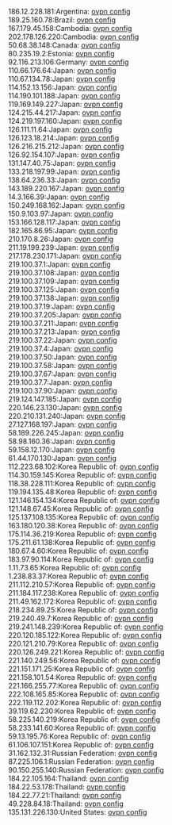186.12.228.181:Argentina: [ovpn config](vpn/186_12_228_181.ovpn)  
189.25.160.78:Brazil: [ovpn config](vpn/189_25_160_78.ovpn)  
167.179.45.158:Cambodia: [ovpn config](vpn/167_179_45_158.ovpn)  
202.178.126.220:Cambodia: [ovpn config](vpn/202_178_126_220.ovpn)  
50.68.38.148:Canada: [ovpn config](vpn/50_68_38_148.ovpn)  
80.235.19.2:Estonia: [ovpn config](vpn/80_235_19_2.ovpn)  
92.116.213.106:Germany: [ovpn config](vpn/92_116_213_106.ovpn)  
110.66.176.64:Japan: [ovpn config](vpn/110_66_176_64.ovpn)  
110.67.134.78:Japan: [ovpn config](vpn/110_67_134_78.ovpn)  
114.152.13.156:Japan: [ovpn config](vpn/114_152_13_156.ovpn)  
114.190.101.188:Japan: [ovpn config](vpn/114_190_101_188.ovpn)  
119.169.149.227:Japan: [ovpn config](vpn/119_169_149_227.ovpn)  
124.215.44.217:Japan: [ovpn config](vpn/124_215_44_217.ovpn)  
124.219.197.160:Japan: [ovpn config](vpn/124_219_197_160.ovpn)  
126.111.11.64:Japan: [ovpn config](vpn/126_111_11_64.ovpn)  
126.123.18.214:Japan: [ovpn config](vpn/126_123_18_214.ovpn)  
126.216.215.212:Japan: [ovpn config](vpn/126_216_215_212.ovpn)  
126.92.154.107:Japan: [ovpn config](vpn/126_92_154_107.ovpn)  
131.147.40.75:Japan: [ovpn config](vpn/131_147_40_75.ovpn)  
133.218.197.99:Japan: [ovpn config](vpn/133_218_197_99.ovpn)  
138.64.236.33:Japan: [ovpn config](vpn/138_64_236_33.ovpn)  
143.189.220.167:Japan: [ovpn config](vpn/143_189_220_167.ovpn)  
14.3.166.39:Japan: [ovpn config](vpn/14_3_166_39.ovpn)  
150.249.168.162:Japan: [ovpn config](vpn/150_249_168_162.ovpn)  
150.9.103.97:Japan: [ovpn config](vpn/150_9_103_97.ovpn)  
153.166.128.117:Japan: [ovpn config](vpn/153_166_128_117.ovpn)  
182.165.86.95:Japan: [ovpn config](vpn/182_165_86_95.ovpn)  
210.170.8.26:Japan: [ovpn config](vpn/210_170_8_26.ovpn)  
211.19.199.239:Japan: [ovpn config](vpn/211_19_199_239.ovpn)  
217.178.230.171:Japan: [ovpn config](vpn/217_178_230_171.ovpn)  
219.100.37.1:Japan: [ovpn config](vpn/219_100_37_1.ovpn)  
219.100.37.108:Japan: [ovpn config](vpn/219_100_37_108.ovpn)  
219.100.37.109:Japan: [ovpn config](vpn/219_100_37_109.ovpn)  
219.100.37.125:Japan: [ovpn config](vpn/219_100_37_125.ovpn)  
219.100.37.138:Japan: [ovpn config](vpn/219_100_37_138.ovpn)  
219.100.37.19:Japan: [ovpn config](vpn/219_100_37_19.ovpn)  
219.100.37.205:Japan: [ovpn config](vpn/219_100_37_205.ovpn)  
219.100.37.211:Japan: [ovpn config](vpn/219_100_37_211.ovpn)  
219.100.37.213:Japan: [ovpn config](vpn/219_100_37_213.ovpn)  
219.100.37.22:Japan: [ovpn config](vpn/219_100_37_22.ovpn)  
219.100.37.4:Japan: [ovpn config](vpn/219_100_37_4.ovpn)  
219.100.37.50:Japan: [ovpn config](vpn/219_100_37_50.ovpn)  
219.100.37.58:Japan: [ovpn config](vpn/219_100_37_58.ovpn)  
219.100.37.67:Japan: [ovpn config](vpn/219_100_37_67.ovpn)  
219.100.37.7:Japan: [ovpn config](vpn/219_100_37_7.ovpn)  
219.100.37.90:Japan: [ovpn config](vpn/219_100_37_90.ovpn)  
219.124.147.185:Japan: [ovpn config](vpn/219_124_147_185.ovpn)  
220.146.23.130:Japan: [ovpn config](vpn/220_146_23_130.ovpn)  
220.210.131.240:Japan: [ovpn config](vpn/220_210_131_240.ovpn)  
27.127.168.197:Japan: [ovpn config](vpn/27_127_168_197.ovpn)  
58.189.226.245:Japan: [ovpn config](vpn/58_189_226_245.ovpn)  
58.98.160.36:Japan: [ovpn config](vpn/58_98_160_36.ovpn)  
59.158.12.170:Japan: [ovpn config](vpn/59_158_12_170.ovpn)  
61.44.170.130:Japan: [ovpn config](vpn/61_44_170_130.ovpn)  
112.223.68.102:Korea Republic of: [ovpn config](vpn/112_223_68_102.ovpn)  
114.30.159.145:Korea Republic of: [ovpn config](vpn/114_30_159_145.ovpn)  
118.38.228.111:Korea Republic of: [ovpn config](vpn/118_38_228_111.ovpn)  
119.194.135.48:Korea Republic of: [ovpn config](vpn/119_194_135_48.ovpn)  
121.146.154.134:Korea Republic of: [ovpn config](vpn/121_146_154_134.ovpn)  
121.148.67.45:Korea Republic of: [ovpn config](vpn/121_148_67_45.ovpn)  
125.137.108.135:Korea Republic of: [ovpn config](vpn/125_137_108_135.ovpn)  
163.180.120.38:Korea Republic of: [ovpn config](vpn/163_180_120_38.ovpn)  
175.114.36.219:Korea Republic of: [ovpn config](vpn/175_114_36_219.ovpn)  
175.211.61.138:Korea Republic of: [ovpn config](vpn/175_211_61_138.ovpn)  
180.67.4.60:Korea Republic of: [ovpn config](vpn/180_67_4_60.ovpn)  
183.97.90.114:Korea Republic of: [ovpn config](vpn/183_97_90_114.ovpn)  
1.11.73.65:Korea Republic of: [ovpn config](vpn/1_11_73_65.ovpn)  
1.238.83.37:Korea Republic of: [ovpn config](vpn/1_238_83_37.ovpn)  
211.112.210.57:Korea Republic of: [ovpn config](vpn/211_112_210_57.ovpn)  
211.184.117.238:Korea Republic of: [ovpn config](vpn/211_184_117_238.ovpn)  
211.49.162.172:Korea Republic of: [ovpn config](vpn/211_49_162_172.ovpn)  
218.234.89.25:Korea Republic of: [ovpn config](vpn/218_234_89_25.ovpn)  
219.240.49.7:Korea Republic of: [ovpn config](vpn/219_240_49_7.ovpn)  
219.241.148.239:Korea Republic of: [ovpn config](vpn/219_241_148_239.ovpn)  
220.120.185.122:Korea Republic of: [ovpn config](vpn/220_120_185_122.ovpn)  
220.121.210.79:Korea Republic of: [ovpn config](vpn/220_121_210_79.ovpn)  
220.126.249.221:Korea Republic of: [ovpn config](vpn/220_126_249_221.ovpn)  
221.140.249.56:Korea Republic of: [ovpn config](vpn/221_140_249_56.ovpn)  
221.151.171.25:Korea Republic of: [ovpn config](vpn/221_151_171_25.ovpn)  
221.158.101.54:Korea Republic of: [ovpn config](vpn/221_158_101_54.ovpn)  
221.166.255.77:Korea Republic of: [ovpn config](vpn/221_166_255_77.ovpn)  
222.108.165.85:Korea Republic of: [ovpn config](vpn/222_108_165_85.ovpn)  
222.119.112.202:Korea Republic of: [ovpn config](vpn/222_119_112_202.ovpn)  
39.119.62.230:Korea Republic of: [ovpn config](vpn/39_119_62_230.ovpn)  
58.225.140.219:Korea Republic of: [ovpn config](vpn/58_225_140_219.ovpn)  
58.233.141.60:Korea Republic of: [ovpn config](vpn/58_233_141_60.ovpn)  
59.13.195.76:Korea Republic of: [ovpn config](vpn/59_13_195_76.ovpn)  
61.106.107.151:Korea Republic of: [ovpn config](vpn/61_106_107_151.ovpn)  
31.162.132.31:Russian Federation: [ovpn config](vpn/31_162_132_31.ovpn)  
87.225.106.1:Russian Federation: [ovpn config](vpn/87_225_106_1.ovpn)  
90.150.255.140:Russian Federation: [ovpn config](vpn/90_150_255_140.ovpn)  
184.22.105.164:Thailand: [ovpn config](vpn/184_22_105_164.ovpn)  
184.22.53.178:Thailand: [ovpn config](vpn/184_22_53_178.ovpn)  
184.22.77.21:Thailand: [ovpn config](vpn/184_22_77_21.ovpn)  
49.228.84.18:Thailand: [ovpn config](vpn/49_228_84_18.ovpn)  
135.131.226.130:United States: [ovpn config](vpn/135_131_226_130.ovpn)  
